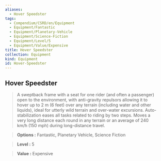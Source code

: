```yaml
---
aliases:
  - Hover Speedster
tags:
  - Compendium/CSRD/en/Equipment
  - Equipment/Fantastic
  - Equipment/Planetary-Vehicle
  - Equipment/Science-Fiction
  - Equipment/Level/5
  - Equipment/Value/Expensive
title: Hover Speedster
collection: Equipment
kind: Equipment
id: Hover-Speedster
---
```

## Hover Speedster    
    
>A sweptback frame with a seat for one rider (and often a passenger) open to the environment, with anti-gravity repulsors allowing it to hover up to 2 m (6 feet) over any terrain (including water and other liquids), ideal for utterly wild terrain and over-water excursions. Auto-stabilization eases all tasks related to riding by two steps. Moves a very long distance each round in any terrain or an average of 240 km/h (150 mph) during long-distance travel.    
> **Options :** Fantastic, Planetary Vehicle, Science Fiction    
> **Level :** 5    
> **Value :** Expensive
